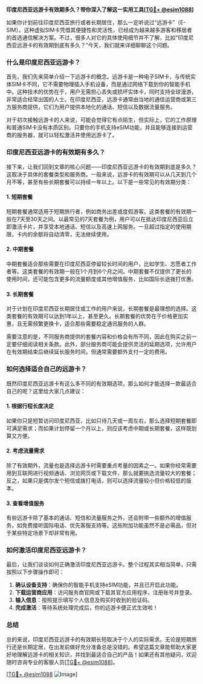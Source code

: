 **印度尼西亚远游卡有效期多久？带你深入了解这一实用工具[[TG💪+ @esim1088](https://t.me/s/esim1088)]**

如果你计划前往印度尼西亚旅行或者长期居住，那么一定听说过“远游卡”（E-SIM）。这种虚拟SIM卡凭借其便捷性和灵活性，已经成为越来越多游客和移居者的首选通信解决方案。不过，很多人对它的具体使用细节并不了解，比如“印度尼西亚远游卡的有效期到底有多久？”今天，我们就来详细聊聊这个问题。

### 什么是印度尼西亚远游卡？

首先，我们先来简单介绍一下远游卡的概念。远游卡是一种电子SIM卡，与传统实体SIM卡不同，它不需要物理插入手机设备，而是通过网络下载到你的智能手机中。这种技术的优势在于，用户无需担心丢失或损坏实体卡，同时支持全球漫游，非常适合经常出国的人士。在印度尼西亚，远游卡通常由当地的通信运营商或第三方服务商提供，它们为用户提供本地化的通话、短信以及数据流量服务。

对于初次接触远游卡的人来说，可能会觉得它有点陌生，但实际上，它的工作原理和普通SIM卡没有本质区别。只要你的手机支持eSIM功能，并且能够连接到运营商的服务器，就可以轻松激活并使用远游卡了。

### 印度尼西亚远游卡的有效期有多久？

接下来，让我们回到文章的核心问题——印度尼西亚远游卡的有效期到底是多久？这取决于具体的套餐类型和服务商。一般来说，远游卡的有效期可以从几天到几个月不等，甚至有些长期套餐可以持续一年以上。以下是一些常见的有效期分类：

#### 1. 短期套餐
短期套餐通常适用于短期旅行者，例如商务出差或度假游客。这类套餐的有效期一般在7天至30天之间。以最常见的7天套餐为例，用户可以在抵达印度尼西亚后立即激活卡片，并享受本地通话、短信以及高速上网服务。一旦超过指定的使用期限，卡内的余额将自动清零，无法继续使用。

#### 2. 中期套餐
中期套餐适合那些需要在印度尼西亚停留较长时间的用户，比如学生、志愿者工作者等。这类套餐的有效期一般在1个月到6个月之间。中期套餐不仅提供了更长的使用时间，还可能包含更多的流量额度或其他增值服务，比如国际长途拨打优惠。

#### 3. 长期套餐
对于计划在印度尼西亚长期居住或工作的用户来说，长期套餐是最理想的选择。这类套餐的有效期可以达到1年以上，甚至更久。长期套餐的优势在于价格更加实惠，且无需频繁更换卡，适合那些需要稳定通讯服务的人群。

需要注意的是，不同服务商提供的套餐内容和价格会有所不同，因此在购买之前一定要仔细阅读相关条款。此外，部分服务商可能会提供灵活的延期选项，允许用户在有效期结束后继续延长服务时间，但通常需要额外支付一定的费用。

### 如何选择适合自己的远游卡？

既然印度尼西亚远游卡有这么多不同的有效期选项，那么如何才能选择一款最适合自己的呢？这里给大家几点建议：

#### 1. 根据行程长度决定
如果你只是短暂访问印度尼西亚，比如只待几天或一周左右，那么选择短期套餐即可满足需求；而如果计划停留一个月以上，则应该考虑中期或长期套餐，这样既划算又方便。

#### 2. 考虑流量需求
除了有效期外，流量也是选择远游卡时需要重点考量的因素之一。如果你经常需要用到互联网进行视频通话、浏览网页或下载文件，那么就要挑选流量较大的套餐；反之，如果只是偶尔发个短信或拨打电话，则可以选择流量较小但价格较低的版本。

#### 3. 查看增值服务
有些远游卡除了基本的通话、短信和流量服务之外，还会附带一些额外的增值服务，如免费接听国际电话、优先客服支持等。这些附加功能虽然不是必需品，但对于某些特定场景下却非常有用。

### 如何激活印度尼西亚远游卡？

最后，让我们谈谈如何正确激活印度尼西亚远游卡。整个过程其实相当简单，只需按照以下步骤操作即可：

1. **确认设备支持**：确保你的智能手机支持eSIM功能，并且已开启此功能。
2. **下载运营商应用**：访问服务商官网或下载其官方应用程序，注册账号并登录。
3. **输入信息**：按照提示填写个人信息及购买时收到的验证码。
4. **完成激活**：等待系统处理完成后，你的远游卡便正式生效啦！

### 总结

总的来说，印度尼西亚远游卡的有效期长短取决于个人的实际需求。无论是短期旅行还是长期定居，在出发前做好充分准备总是没错的。希望这篇文章能帮助大家更好地理解远游卡的相关知识，并找到最适合自己的产品！如果还有其他疑问，欢迎随时咨询专业的客服人员[[TG💪+ @esim1088](https://t.me/s/esim1088)]。

[[TG💪+ @esim1088](https://t.me/s/esim1088) ![Image](https://i.postimg.cc/4NQfJmqS/Snipaste-2025-05-13-00-14-12.png)]